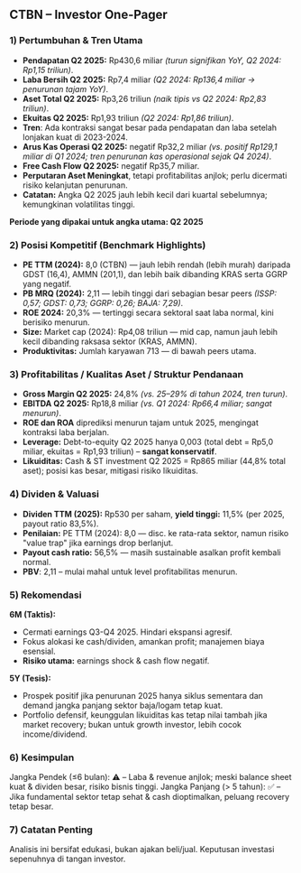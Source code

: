 ## CTBN – Investor One-Pager

### 1) Pertumbuhan & Tren Utama
- **Pendapatan Q2 2025:** Rp430,6 miliar _(turun signifikan YoY, Q2 2024: Rp1,15 triliun)_.
- **Laba Bersih Q2 2025:** Rp7,4 miliar _(Q2 2024: Rp136,4 miliar → penurunan tajam YoY)_.
- **Aset Total Q2 2025:** Rp3,26 triliun _(naik tipis vs Q2 2024: Rp2,83 triliun)_.
- **Ekuitas Q2 2025:** Rp1,93 triliun _(Q2 2024: Rp1,86 triliun)_.
- **Tren**: Ada kontraksi sangat besar pada pendapatan dan laba setelah lonjakan kuat di 2023-2024.
- **Arus Kas Operasi Q2 2025:** negatif Rp32,2 miliar _(vs. positif Rp129,1 miliar di Q1 2024; tren penurunan kas operasional sejak Q4 2024)_.
- **Free Cash Flow Q2 2025:** negatif Rp35,7 miliar.
- **Perputaran Aset Meningkat**, tetapi profitabilitas anjlok; perlu dicermati risiko kelanjutan penurunan.
- **Catatan:** Angka Q2 2025 jauh lebih kecil dari kuartal sebelumnya; kemungkinan volatilitas tinggi.

**Periode yang dipakai untuk angka utama: Q2 2025**

### 2) Posisi Kompetitif (Benchmark Highlights)
- **PE TTM (2024):** 8,0 (CTBN) — jauh lebih rendah (lebih murah) daripada GDST (16,4), AMMN (201,1), dan lebih baik dibanding KRAS serta GGRP yang negatif.
- **PB MRQ (2024):** 2,11 — lebih tinggi dari sebagian besar peers _(ISSP: 0,57; GDST: 0,73; GGRP: 0,26; BAJA: 7,29)_.
- **ROE 2024:** 20,3% — tertinggi secara sektoral saat laba normal, kini berisiko menurun.
- **Size:** Market cap (2024): Rp4,08 triliun — mid cap, namun jauh lebih kecil dibanding raksasa sektor (KRAS, AMMN).
- **Produktivitas:** Jumlah karyawan 713 — di bawah peers utama.

### 3) Profitabilitas / Kualitas Aset / Struktur Pendanaan
- **Gross Margin Q2 2025:** 24,8% _(vs. 25–29% di tahun 2024, tren turun)_.
- **EBITDA Q2 2025:** Rp18,8 miliar _(vs. Q1 2024: Rp66,4 miliar; sangat menurun)_.
- **ROE dan ROA** diprediksi menurun tajam untuk 2025, mengingat kontraksi laba berjalan.
- **Leverage:** Debt-to-equity Q2 2025 hanya 0,003 (total debt = Rp5,0 miliar, ekuitas = Rp1,93 triliun) – **sangat konservatif**.
- **Likuiditas:** Cash & ST investment Q2 2025 = Rp865 miliar (44,8% total aset); posisi kas besar, mitigasi risiko likuiditas.

### 4) Dividen & Valuasi
- **Dividen TTM (2025):** Rp530 per saham, **yield tinggi:** 11,5% (per 2025, payout ratio 83,5%).
- **Penilaian:** PE TTM (2024): 8,0 — disc. ke rata-rata sektor, namun risiko "value trap" jika earnings drop berlanjut.
- **Payout cash ratio:** 56,5% — masih sustainable asalkan profit kembali normal.
- **PBV**: 2,11 – mulai mahal untuk level profitabilitas menurun.

### 5) Rekomendasi
**6M (Taktis):**  
- Cermati earnings Q3-Q4 2025. Hindari ekspansi agresif.
- Fokus alokasi ke cash/dividen, amankan profit; manajemen biaya esensial.  
- **Risiko utama:** earnings shock & cash flow negatif.

**5Y (Tesis):**  
- Prospek positif jika penurunan 2025 hanya siklus sementara dan demand jangka panjang sektor baja/logam tetap kuat.
- Portfolio defensif, keunggulan likuiditas kas tetap nilai tambah jika market recovery; bukan untuk growth investor, lebih cocok income/dividend.

### 6) Kesimpulan
Jangka Pendek (≤6 bulan): ⚠️ – Laba & revenue anjlok; meski balance sheet kuat & dividen besar, risiko bisnis tinggi.
Jangka Panjang (> 5 tahun): ✅ – Jika fundamental sektor tetap sehat & cash dioptimalkan, peluang recovery tetap besar.

### 7) Catatan Penting
Analisis ini bersifat edukasi, bukan ajakan beli/jual. Keputusan investasi sepenuhnya di tangan investor.